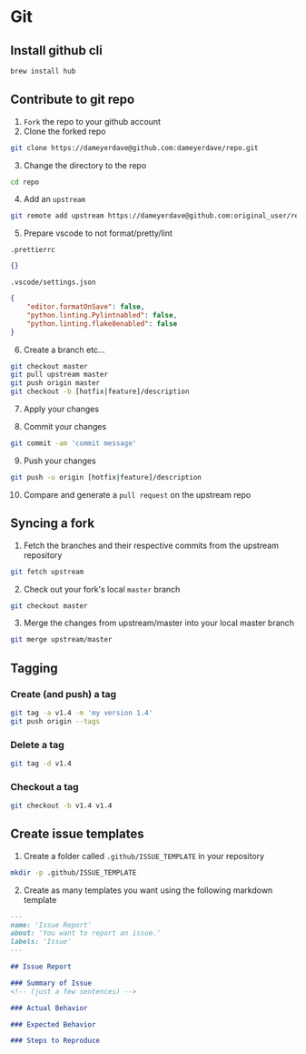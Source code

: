 # Git

## Install github cli

```bash
brew install hub
```

## Contribute to git repo

1. `Fork` the repo to your github account
2. Clone the forked repo

```bash
git clone https://dameyerdave@github.com:dameyerdave/repo.git
```

3. Change the directory to the repo

```bash
cd repo
```

4. Add an `upstream`

```bash
git remote add upstream https://dameyerdave@github.com:original_user/repo.git
```

5. Prepare vscode to not format/pretty/lint

`.prettierrc`

```json
{}
```

`.vscode/settings.json`

```json
{
    "editor.formatOnSave": false,
    "python.linting.Pylintnabled": false,
    "python.linting.flake8enabled": false
}
```

6. Create a branch etc...

```bash
git checkout master
git pull upstream master
git push origin master
git checkout -b [hotfix|feature]/description
```

7. Apply your changes

8. Commit your changes

```bash
git commit -am 'commit message'
```

9. Push your changes

```bash
git push -u origin [hotfix|feature]/description
```

10. Compare and generate a `pull request` on the upstream repo

## Syncing a fork

1. Fetch the branches and their respective commits from the upstream repository

```bash
git fetch upstream
```

2. Check out your fork's local `master` branch

```bash
git checkout master
```

3. Merge the changes from upstream/master into your local master branch

```bash
git merge upstream/master
```

## Tagging

### Create (and push) a tag

```bash
git tag -a v1.4 -m 'my version 1.4'
git push origin --tags
```

### Delete a tag

```bash
git tag -d v1.4
```

### Checkout a tag

```bash
git checkout -b v1.4 v1.4
```

## Create issue templates

1. Create a folder called `.github/ISSUE_TEMPLATE` in your repository

```bash
mkdir -p .github/ISSUE_TEMPLATE
```

2. Create as many templates you want using the following markdown template

```md
---
name: 'Issue Report'
about: 'You want to report an issue.'
labels: 'Issue'
---

## Issue Report

### Summary of Issue 
<!-- (just a few sentences) -->

### Actual Behavior

### Expected Behavior

### Steps to Reproduce
```

